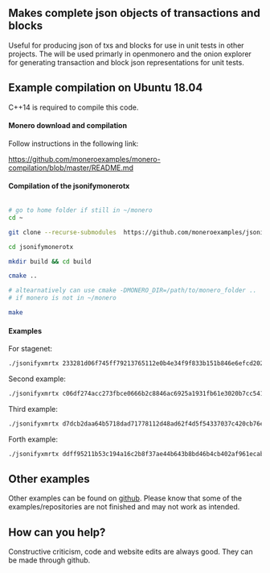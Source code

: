 ## Makes complete json objects of transactions and blocks

Useful for producing json of txs and blocks for use in unit tests
in other projects. The will be used primarly in openmonero and the onion explorer
for generating transaction and block json representations for unit tests.

## Example compilation on Ubuntu 18.04

C++14 is required to compile this code.

#### Monero download and compilation

Follow instructions in the following link:

https://github.com/moneroexamples/monero-compilation/blob/master/README.md

#### Compilation of the jsonifymonerotx

```bash

# go to home folder if still in ~/monero
cd ~

git clone --recurse-submodules  https://github.com/moneroexamples/jsonifymonerotx.git

cd jsonifymonerotx

mkdir build && cd build

cmake ..

# altearnatively can use cmake -DMONERO_DIR=/path/to/monero_folder ..
# if monero is not in ~/monero

make
```

#### Examples 

For stagenet:

```bash
./jsonifyxmrtx 233281d06f745ff79213765112e0b4e34f9f833b151b846e6efcd202cf74d5e7 -s 57Hx8QpLUSMjhgoCNkvJ2Ch91mVyxcffESCprnRPrtbphMCv8iGUEfCUJxrpUWUeWrS9vPWnFrnMmTwnFpSKJrSKNuaXc5q,9595c2445cdd4c88d78f0af41ebdf52f68ae2e3597b9e7b99bc3d62e300df806,6fe76a5e4657695cbcc09fab93b70ac974c76e0f02afde71cb460423d1444b03 -r 78tUApnibpS26vFVpzvMN9VKgPaw2EUgU7ViswvKTfy1XJ4NhM6NQcZL6TUWm81sX7bgJJxLYe2MxDx4MLfYRLZJPAMMnon,b45e6f38b2cd1c667459527decb438cdeadf9c64d93c8bccf40a9bf98943dc09 78tUApnibpS26vFVpzvMN9VKgPaw2EUgU7ViswvKTfy1XJ4NhM6NQcZL6TUWm81sX7bgJJxLYe2MxDx4MLfYRLZJPAMMnon,b45e6f38b2cd1c667459527decb438cdeadf9c64d93c8bccf40a9bf98943dc09 55ZbQdMnZHPFS8pmrhHN5jMpgJwnnTXpTDmmM5wkrBBx4xD6aEnpZq7dPkeDeWs67TV9HunDQtT3qF2UGYWzGGxq3zYWCBE,c8a4d62e3c86de907bd84463f194505ab07fc231b3da753342d93fccb5d39203
```

Second example:

```bash
./jsonifyxmrtx c06df274acc273fbce0666b2c8846ac6925a1931fb61e3020b7cc5410d4646b1 -s 57Hx8QpLUSMjhgoCNkvJ2Ch91mVyxcffESCprnRPrtbphMCv8iGUEfCUJxrpUWUeWrS9vPWnFrnMmTwnFpSKJrSKNuaXc5q,9595c2445cdd4c88d78f0af41ebdf52f68ae2e3597b9e7b99bc3d62e300df806,6fe76a5e4657695cbcc09fab93b70ac974c76e0f02afde71cb460423d1444b03 -r 55ZbQdMnZHPFS8pmrhHN5jMpgJwnnTXpTDmmM5wkrBBx4xD6aEnpZq7dPkeDeWs67TV9HunDQtT3qF2UGYWzGGxq3zYWCBE,c8a4d62e3c86de907bd84463f194505ab07fc231b3da753342d93fccb5d39203 52yPC3h4aaPGhsocGyava38xfhAYMg2262r4SzXppUUxNHNi9JEoVVzKZdJf7BZ6nLeZf5RCiDT2wLK9ZsZ2iH7oDAHxGgb,917c975d30dcd71a60a334823d39934dedd7cb064ea56a2b1328c4a4a201b60c 7AEr46AkwDjaJw2nxrcjBWfX5YifuL7Sw2c3mCciPTHU5tzmmCrsnNvcy4xPTQmcgSSKmt295t8roSUxHLfVtcQoLgEmRN5,917c975d30dcd71a60a334823d39934dedd7cb064ea56a2b1328c4a4a201b60c
```

Third example:
```bash
./jsonifyxmrtx d7dcb2daa64b5718dad71778112d48ad62f4d5f54337037c420cb76efdd8a21c -s 56heRv2ANffW1Py2kBkJDy8xnWqZsSrgjLygwjua2xc8Wbksead1NK1ehaYpjQhymGK4S8NPL9eLuJ16CuEJDag8Hq3RbPV,b45e6f38b2cd1c667459527decb438cdeadf9c64d93c8bccf40a9bf98943dc09,df0f5720ae0b69454ca7db35db677272c7c19513cd0dc4147b0e00792a10f406 -r 55ZbQdMnZHPFS8pmrhHN5jMpgJwnnTXpTDmmM5wkrBBx4xD6aEnpZq7dPkeDeWs67TV9HunDQtT3qF2UGYWzGGxq3zYWCBE,c8a4d62e3c86de907bd84463f194505ab07fc231b3da753342d93fccb5d39203,db97fd6562de6ea59a04ee487dd3e8d73fca2e4348bf2a786071c32e29638808 78LbLrVuGpjWXFfazxJhP9RkEaKFoUgMvRhuAoEeeWvti4rQUQvNLRLW9NQyZAQ9KW3AzZfxYsfojFVJQbE8G1Kh7RxRPLW,c8a4d62e3c86de907bd84463f194505ab07fc231b3da753342d93fccb5d39203,db97fd6562de6ea59a04ee487dd3e8d73fca2e4348bf2a786071c32e29638808 75pv9rs1sVKcbqkH2iLhJEhCgMRhfnhjoetxDECyJNVN3SodRmdk9oNBAhK7dicQRfXmC2fZirLru8ac8RC9iejiA4pHTVz,c8a4d62e3c86de907bd84463f194505ab07fc231b3da753342d93fccb5d39203,db97fd6562de6ea59a04ee487dd3e8d73fca2e4348bf2a786071c32e29638808 57Hx8QpLUSMjhgoCNkvJ2Ch91mVyxcffESCprnRPrtbphMCv8iGUEfCUJxrpUWUeWrS9vPWnFrnMmTwnFpSKJrSKNuaXc5q,9595c2445cdd4c88d78f0af41ebdf52f68ae2e3597b9e7b99bc3d62e300df806,6fe76a5e4657695cbcc09fab93b70ac974c76e0f02afde71cb460423d1444b03
```

Forth example:
```bash
./jsonifyxmrtx ddff95211b53c194a16c2b8f37ae44b643b8bd46b4cb402af961ecabeb8417b2 -s 56heRv2ANffW1Py2kBkJDy8xnWqZsSrgjLygwjua2xc8Wbksead1NK1ehaYpjQhymGK4S8NPL9eLuJ16CuEJDag8Hq3RbPV,b45e6f38b2cd1c667459527decb438cdeadf9c64d93c8bccf40a9bf98943dc09,df0f5720ae0b69454ca7db35db677272c7c19513cd0dc4147b0e00792a10f406 -r 57Hx8QpLUSMjhgoCNkvJ2Ch91mVyxcffESCprnRPrtbphMCv8iGUEfCUJxrpUWUeWrS9vPWnFrnMmTwnFpSKJrSKNuaXc5q,9595c2445cdd4c88d78f0af41ebdf52f68ae2e3597b9e7b99bc3d62e300df806,6fe76a5e4657695cbcc09fab93b70ac974c76e0f02afde71cb460423d1444b03
```

## Other examples

Other examples can be found on  [github](https://github.com/moneroexamples?tab=repositories).
Please know that some of the examples/repositories are not
finished and may not work as intended.

## How can you help?

Constructive criticism, code and website edits are always good. They can be made through github.
